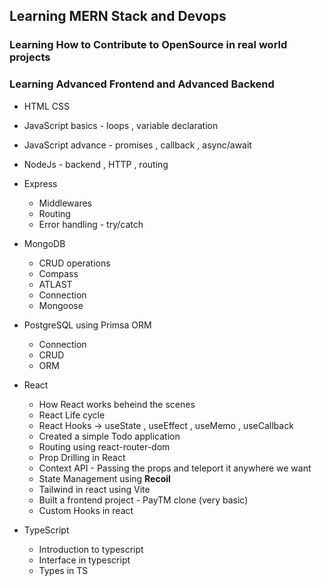 ## Learning MERN Stack and Devops 
### Learning How to Contribute to OpenSource in real world projects 
### Learning Advanced Frontend and Advanced Backend 

- HTML CSS
- JavaScript basics - loops , variable declaration
- JavaScript advance - promises , callback , async/await
- NodeJs - backend , HTTP , routing
- Express
     - Middlewares
     - Routing
     - Error handling - try/catch
- MongoDB
     - CRUD operations
     - Compass
     - ATLAST
     - Connection
     - Mongoose
- PostgreSQL using Primsa ORM
     - Connection
     - CRUD
     - ORM
- React
   - How React works beheind the scenes
   - React Life cycle
   - React Hooks -> useState , useEffect , useMemo , useCallback
   - Created a simple Todo application
   - Routing using react-router-dom
   - Prop Drilling in React
   - Context API - Passing the props and teleport it anywhere we want
   - State Management using **Recoil**
   - Tailwind in react using Vite
   - Built a frontend project - PayTM clone (very basic)
   - Custom Hooks in react 

- TypeScript 
     - Introduction to typescript
     - Interface in typescript 
     - Types in TS





